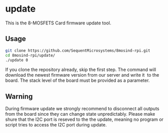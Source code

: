 # update

This is the 8-MOSFETS  Card firmware update tool.

## Usage

```bash
git clone https://github.com/SequentMicrosystems/8mosind-rpi.git
cd 8mosind-rpi/update/
./update 0
```

If you clone the repository already, skip the first step. 
The command will download the newest firmware version from our server and write it  to the board.
The stack level of the board must be provided as a parameter. 

## Warning
During firmware update we strongly recommend to disconnect all outputs from the board since they can change state unpredictably.
Please make shure that the I2C port is reseved to the the update, meaning no program or script tries to access the I2C port during update.
